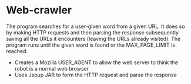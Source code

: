 # Web-crawler

The program searches for a user-given word from a given URL. It does so by making HTTP requests and then parsing the response subsequently saving all the URLs it encounters (leaving the URLs already visited). The program runs until the given word is found or the MAX_PAGE_LIMIT is reached.

- Creates a Mozilla USER_AGENT to allow the web server to think the robot is a normal web browser
- Uses Jsoup JAR to form the HTTP request and parse the response
